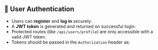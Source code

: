 ## 🔐 User Authentication

- Users can **register** and **log in** securely.
- A **JWT token** is generated and returned on successful login.
- Protected routes (like `/api/users/profile`) are only accessible with a valid JWT token.
- Tokens should be passed in the `Authorization` header as:
  
